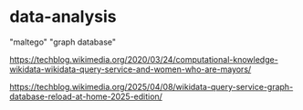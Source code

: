 # data-analysis

"maltego" "graph database"

https://techblog.wikimedia.org/2020/03/24/computational-knowledge-wikidata-wikidata-query-service-and-women-who-are-mayors/

https://techblog.wikimedia.org/2025/04/08/wikidata-query-service-graph-database-reload-at-home-2025-edition/
